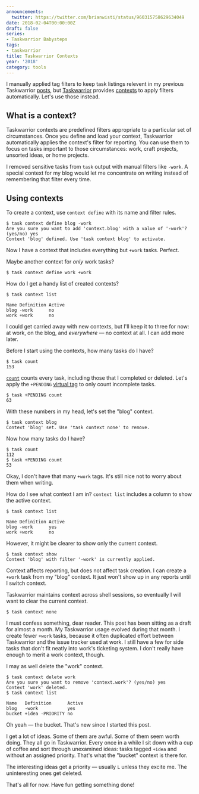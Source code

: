 ```yaml
---
announcements:
  twitter: https://twitter.com/brianwisti/status/960315758629634049
date: 2018-02-04T00:00:00Z
draft: false
series:
- Taskwarrior Babysteps
tags:
- taskwarrior
title: Taskwarrior Contexts
year: '2018'
category: tools
---
```


I manually applied tag filters to keep task listings relevent in my previous Taskwarrior [posts][], but
[Taskwarrior][] provides [contexts][] to apply filters automatically. Let's use those instead.

[Taskwarrior]: https://taskwarrior.org/
[posts]: /tags/taskwarrior
[contexts]: https://taskwarrior.org/docs/context.html
<!--more-->

## What is a context?

Taskwarrior contexts are predefined filters appropriate to a particular set of circumstances. Once you define
and load your context, Taskwarrior automatically applies the context's filter for reporting. You can use them
to focus on tasks important to those circumstances: work, craft projects, unsorted ideas, or home projects.

I removed sensitive tasks from `task` output with manual filters like `-work`. A special context for my
blog would let me concentrate on writing instead of remembering that filter every time.

## Using contexts

To create a context, use `context define` with its name and filter rules.

``` shell
$ task context define blog -work
Are you sure you want to add 'context.blog' with a value of '-work'? (yes/no) yes
Context 'blog' defined. Use 'task context blog' to activate.
```

Now I have a context that includes everything but `+work` tasks. Perfect.

Maybe another context for *only* work tasks?

``` shell
$ task context define work +work
```

How do I get a handy list of created contexts?

``` shell
$ task context list

Name Definition Active
blog -work      no
work +work      no
```

I could get carried away with new contexts, but I'll keep it to three for now: at work, on the blog, and
*everywhere* — no context at all. I can add more later.

Before I start using the contexts, how many tasks do I have? 

``` shell
$ task count
153
```

[`count`][] counts every task, including those that I completed or deleted. Let's apply the `+PENDING`
[virtual tag][] to only count incomplete tasks.

[`count`]: https://taskwarrior.org/docs/commands/count.html
[virtual tag]: https://taskwarrior.org/docs/tags.html#supported

``` shell
$ task +PENDING count
63
```

With these numbers in my head, let's set the "blog" context.

``` shell
$ task context blog
Context 'blog' set. Use 'task context none' to remove.
```

Now how many tasks do I have?

``` shell
$ task count
112
$ task +PENDING count
53
```

Okay, I don't have that many `+work` tags. It's still nice not to worry about them when writing.

How do I see what context I am in? `context list` includes a column to show the active context.

``` shell
$ task context list

Name Definition Active
blog -work      yes
work +work      no
```

However, it might be clearer to show only the current context.

``` shell
$ task context show
Context 'blog' with filter '-work' is currently applied.
```

Context affects reporting, but does not affect task creation. I can create a `+work` task from my "blog"
context. It just won't show up in any reports until I switch context.

Taskwarrior maintains context across shell sessions, so eventually I will want to clear the current context.

``` shell
$ task context none
```

I must confess something, dear reader. This post has been sitting as a draft for almost a month.  My
Taskwarrior usage evolved during that month. I create fewer `+work` tasks, because it often duplicated effort
between Taskwarrior and the issue tracker used at work. I still have a few for side tasks that don't fit
neatly into work's ticketing system. I don't really have enough to merit a work context, though.

I may as well delete the "work" context.

``` shell
$ task context delete work
Are you sure you want to remove 'context.work'? (yes/no) yes                                                      
Context 'work' deleted. 
$ task context list

Name   Definition      Active
blog   -work           yes
bucket +idea -PRIORITY no
```

Oh yeah — the bucket. That's new since I started this post.

I get a lot of ideas. Some of them are awful. Some of them seem worth doing. They all go in Taskwarrior. Every
once in a while I sit down with a cup of coffee and sort through unexamined ideas: tasks tagged `+idea` and
without an assigned priority. That's what the "bucket" context is there for.

The interesting ideas get a priority — usually `L` unless they excite me. The uninteresting ones get deleted.

That's all for now. Have fun getting something done!


